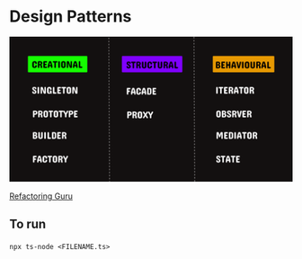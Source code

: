 # Design Patterns

<img src="https://github.com/schm00g/design-patterns-ts/blob/master/assets/patterns.png">

[Refactoring Guru](https://refactoring.guru/)

[//]: <> (https://www.youtube.com/watch?v=tv-_1er1mWI)

## To run
`npx ts-node <FILENAME.ts>`